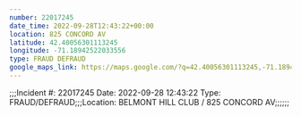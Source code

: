 ```yaml
---
number: 22017245
date_time: 2022-09-28T12:43:22+00:00
location: 825 CONCORD AV
latitude: 42.40056301113245
longitude: -71.18942522033556
type: FRAUD DEFRAUD
google_maps_link: https://maps.google.com/?q=42.40056301113245,-71.18942522033556
---
```


;;;Incident #: 22017245  Date: 2022-09-28 12:43:22   Type: FRAUD/DEFRAUD;;;Location: BELMONT HILL CLUB / 825 CONCORD AV;;;;;;
